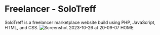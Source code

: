 # Freelancer - SoloTreff
  SoloTreff is a freelancer marketplace website build using PHP, JavaScript, HTML, and CSS.
![Screenshot 2023-10-26 at 20-09-07 HOME](https://github.com/nevilpbiju/Freelancer/assets/68703301/363fa775-ad4b-47d5-938e-2e1e479202b5)
